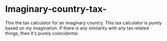 # Imaginary-country-tax-
This the tax calculator for an imaginary country.
This tax calculator is purely based on my imagination. If there is any similarity with any tax related things, then it's purely coincidental.
